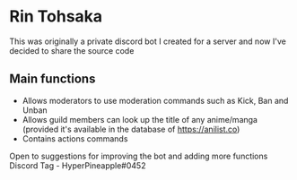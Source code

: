 # Rin Tohsaka
This was originally a private discord bot I created for a server and now I've decided to share the source code

## Main functions
- Allows moderators to use moderation commands such as Kick, Ban and Unban
- Allows guild members can look up the title of any anime/manga (provided it's available in the database of https://anilist.co)
- Contains actions commands


Open to suggestions for improving the bot and adding more functions
</br>Discord Tag - HyperPineapple#0452
